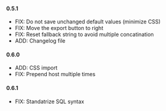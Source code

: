 #### 0.5.1

- FIX: Do not save unchanged default values (minimize CSS)
- FIX: Move the export button to right
- FIX: Reset fallback string to avoid multiple concatination
- ADD: Changelog file

#### 0.6.0

- ADD: CSS import
- FIX: Prepend host multiple times

#### 0.6.1

- FIX: Standatrize SQL syntax
